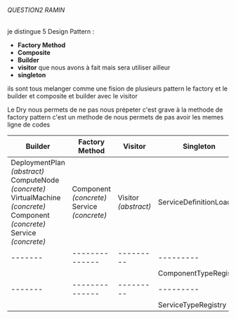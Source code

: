  
###### QUESTION2 RAMIN ####
je distingue 5 Design Pattern : 
- **Factory Method** 
- **Composite**
- **Builder**
- **visitor** que nous avons à  fait mais sera utiliser ailleur
- **singleton**

ils sont tous melanger comme une fision de plusieurs pattern 
le factory et le builder et composite et builder avec le visitor

Le Dry nous permets de ne pas nous prépeter c'est grave à la methode de factory pattern 
c'est un methode de nous permets de pas avoir les memes ligne de codes 

| Builder | Factory Method | Visitor | Singleton |
| ------- | -------------- | --------- | --------- |
| DeploymentPlan _(abstract)_ <br> ComputeNode _(concrete)_ <br> VirtualMachine _(concrete)_ <br> Component _(concrete)_ <br> Service _(concrete)_| Component _(concrete)_ <br> Service _(concrete)_| Visitor _(abstract)_ | ServiceDefinitionLoader | 
| ------- | -------------- | --------- | --------- |
| | | | ComponentTypeRegistry |
| ------- | -------------- | --------- | --------- |
| | | | ServiceTypeRegistry |

